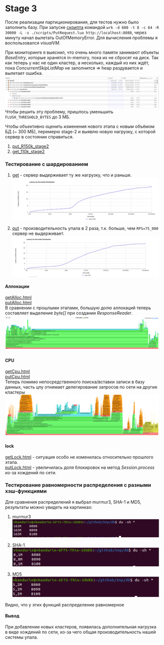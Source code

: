 # Stage 3

После реализации партиционирования, для тестов нужно было заполнить базу. При запуске [скрипта](..%2F..%2Fscripts%2FPutRequest.lua)
командой `wrk -d 600 -t 8 -c 64 -R 30000 -L -s ./scripts/PutRequest.lua http://localhost:8080`, через минуту начал вылетать OutOfMemoryError.
Для вычисления проблемы я воспользовался _visualVM_. 

При мониторинге я выяснил, что очень много памяти занимают объекты _BaseEntry_, которые хранятся in-memory, пока их не сбросят на диск.
Так как теперь у нас не один кластер, а несколько, каждый из них ждёт, пока _ConcurrentSkipListMap_ не заполнится => heap раздувается и вылетает ошибка. 
![heapdump.png](profile_png%2Fheapdump.png)
Чтобы решить эту проблему, пришлось уменьшить `FLUSH_THRESHOLD_BYTES` до 3 МБ.

Чтобы объективно оценить изменения нового этапа с новым объёмом БД (~ 300 МБ), перемерю stage-2 и выявлю новую нагрузку, с которой сервер в состоянии справиться.
1) [put_R150k_stage2](profile_wrk%2Fput_R150k_stage2)
2) [get_110k_stage2](profile_wrk%2Fget_110k_stage2)

### Тестирование с шардированием

1) [get](profile_wrk%2Fget_110k) - сервер выдерживает ту же нагрузку, что и раньше.
![get_hist.png](profile_png%2Fget_hist.png)


2) [put](profile_wrk%2Fput_75k) - производительность упала в 2 раза, т.к. больше, чем `RPS=75_000` сервер не выдерживает.
![put_hist.png](profile_png%2Fput_hist.png)

#### Аллокации
[getAlloc.html](profile_html%2FgetAlloc.html) \
[putAlloc.html](profile_html%2FputAlloc.html) \
В сравнении с прошлыми этапами, большую долю аллокаций теперь составляет выделение _byte[]_ при создании _ResponseReader_.
![alloc.png](profile_png%2Falloc.png)

#### CPU

[getCpu.html](profile_html%2FgetCpu.html) \
[putCpu.html](profile_html%2FputCpu.html) \
Теперь помимо непосредственного поиска/вставки записи в базу данных, часть цпу отнимает делегирование запросов по сети на другие кластеры
![cpu.png](profile_png%2Fcpu.png)

#### lock

[getLock.html](profile_html%2FgetLock.html) - ситуация особо не изменилась относительно прошлого этапа. \
[putLock.html](profile_html%2FputLock.html) - увеличилась доля блокировок на метод _Session.process_ из-за хождений по сети.


### Тестирование равномерности распределения с разными хэш-функциями

Для сравнения распределений я выбрал murmur3, SHA-1 и MD5, результаты можно увидеть на картинках:

1) murmur3 \
![murmur3.png](profile_png%2Fmurmur3.png)

2) SHA-1 \
![Sha-1.png](profile_png%2FSha-1.png)

3) MD5 \
![MD5.png](profile_png%2FMD5.png)

Видно, что у этих функций распределение равномерное

#### Вывод
При добавлении новых кластеров, появилась дополнительная нагрузка в виде хождений по сети, из-за чего общая производительность
нашей системы упала.